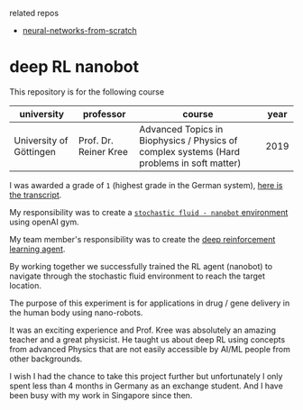 
related repos

- [neural-networks-from-scratch](https://github.com/tesla-cat/neural-networks-from-scratch)


# deep RL nanobot

This repository is for the following course

| university | professor | course | year |
| --- | --- | --- | --- |
| University of Göttingen | Prof. Dr. Reiner Kree | Advanced Topics in Biophysics / Physics of complex systems (Hard problems in soft matter) | 2019 |

I was awarded a grade of `1` (highest grade in the German system), [here is the transcript](./transcript%20University%20of%20Goettingen.pdf).

My responsibility was to create a [`stochastic fluid - nanobot` environment](./src/environment.py) using openAI gym.

My team member's responsibility was to create the [deep reinforcement learning agent](./src/agent.py).

By working together we successfully trained the RL agent (nanobot) to navigate through the stochastic fluid environment to reach the target location. 

The purpose of this experiment is for applications in drug / gene delivery in the human body using nano-robots.

It was an exciting experience and Prof. Kree was absolutely an amazing teacher and a great physicist. He taught us about deep RL using concepts from advanced Physics that are not easily accessible by AI/ML people from other backgrounds.



I wish I had the chance to take this project further but unfortunately I only spent less than 4 months in Germany as an exchange student. And I have been busy with my work in Singapore since then.
